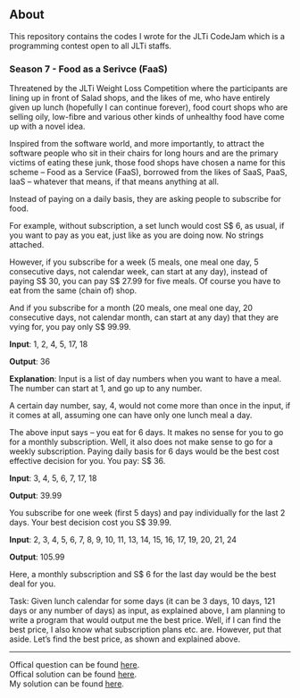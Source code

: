 ## About
This repository contains the codes I wrote for the JLTi CodeJam which is a programming contest open to all JLTi staffs.

### Season 7 - Food as a Serivce (FaaS)

Threatened by the JLTi Weight Loss Competition where the participants are lining up in front of Salad shops, and the likes of me, who have entirely given up lunch (hopefully I can continue forever), food court shops who are selling oily, low-fibre and various other kinds of unhealthy food have come up with a novel idea.

Inspired from the software world, and more importantly, to attract the software people who sit in their chairs for long hours and are the primary victims of eating these junk, those food shops have chosen a name for this scheme – Food as a Service (FaaS), borrowed from the likes of SaaS, PaaS, IaaS – whatever that means, if that means anything at all.

Instead of paying on a daily basis, they are asking people to subscribe for food.

For example, without subscription, a set lunch would cost S$ 6, as usual, if you want to pay as you eat, just like as you are doing now. No strings attached.

However, if you subscribe for a week (5 meals, one meal one day, 5 consecutive days, not calendar week, can start at any day), instead of paying S$ 30, you can pay S$ 27.99 for five meals. Of course you have to eat from the same (chain of) shop.

And if you subscribe for a month (20 meals, one meal one day, 20 consecutive days, not calendar month, can start at any day) that they are vying for, you pay only S$ 99.99.

**Input**: 1, 2, 4, 5, 17, 18

**Output**: 36

**Explanation**: Input is a list of day numbers when you want to have a meal. The number can start at 1, and go up to any number.

A certain day number, say, 4, would not come more than once in the input, if it comes at all, assuming one can have only one lunch meal a day.

The above input says – you eat for 6 days. It makes no sense for you to go for a monthly subscription. Well, it also does not make sense to go for a weekly subscription. Paying daily basis for 6 days would be the best cost effective decision for you. You pay: S$ 36.

**Input**: 3, 4, 5, 6, 7, 17, 18

**Output**: 39.99

You subscribe for one week (first 5 days) and pay individually for the last 2 days. Your best decision cost you S$ 39.99.

**Input**: 2, 3, 4, 5, 6, 7, 8, 9, 10, 11, 13, 14, 15, 16, 17, 19, 20, 21, 24

**Output**: 105.99

Here, a monthly subscription and S$ 6 for the last day would be the best deal for you.

Task: Given lunch calendar for some days (it can be 3 days, 10 days, 121 days or any number of days) as input, as explained above, I am planning to write a program that would output me the best price. Well, if I can find the best price, I also know what subscription plans etc. are. However, put that aside. Let’s find the best price, as shown and explained above.

<hr>


Offical question can be found [here](https://gopalcdas.wordpress.com/2017/08/05/faas/).   
Offical solution can be found [here](https://gopalcdas.wordpress.com/2017/09/16/solution-faas/).  
My solution can be found [here]().